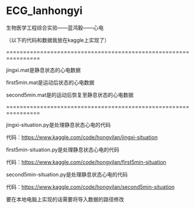 # ECG_lanhongyi
生物医学工程综合实验——蓝鸿毅——心电

（以下的代码和数据我放在kaggle上实现了）

================================================================

jingxi.mat是静息状态的心电数据

first5min.mat是运动后状态的心电数据

second5min.mat是的运动后恢复至静息状态的心电数据

================================================================

jingxi-situation.py是处理静息状态心电的代码

代码：https://www.kaggle.com/code/hongyilan/jingxi-situation

first5min-situation.py是处理静息状态心电的代码

代码：https://www.kaggle.com/code/hongyilan/first5min-situation

second5min-situation.py是处理静息状态心电的代码

代码：https://www.kaggle.com/code/hongyilan/second5min-situation

要在本地电脑上实现的话需要将导入数据的路径修改
